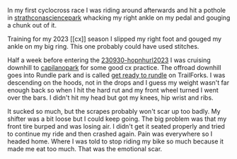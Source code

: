 In my first cyclocross race I was riding around afterwards and hit a pothole in [strathconasciencepark](places/strathconasciencepark.md) whacking my right ankle on my pedal and gouging a chunk out of it.

Training for my 2023 [[cx]] season I slipped my right foot and gouged my ankle on my big ring. This one probably could have used stitches.

Half a week before entering the [230930-hopnhurl2023](230930-hopnhurl2023.md) I was cruising downhill to [capilanopark](places/capilanopark.md) for some good cx practice. The offroad downhill goes into Rundle park and is called [get ready to rundle](https://www.trailforks.com/trails/get-ready-to-rundle-60390/) on TrailForks. I was descending on the hoods, not in the drops and I guess my weight wasn't far enough back so when I hit the hard rut and my front wheel turned I went over the bars. I didn't hit my head but got my knees, hip wrist and ribs. 

It sucked so much, but the scrapes probably won't scar up too badly. My shifter was a bit loose but I could keep going. The big problem was that my front tire burped and was losing air. I didn't get it seated properly and tried to continue my ride and then crashed again. Pain was everywhere so I headed home. Where I was told to stop riding my bike so much because it made me eat too much. That was the emotional scar.
